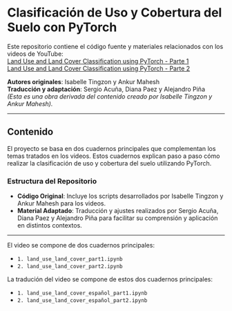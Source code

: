 # Clasificación de Uso y Cobertura del Suelo con PyTorch

Este repositorio contiene el código fuente y materiales relacionados con los videos de YouTube:  
[Land Use and Land Cover Classification using PyTorch - Parte 1](https://www.youtube.com/watch?v=6Cdwwlkkz80)  
[Land Use and Land Cover Classification using PyTorch - Parte 2](https://www.youtube.com/watch?v=gVEMfvnUwl4)

**Autores originales**: Isabelle Tingzon y Ankur Mahesh  
**Traducción y adaptación**: Sergio Acuña, Diana Paez y Alejandro Piña  
*(Esta es una obra derivada del contenido creado por Isabelle Tingzon y Ankur Mahesh).*

---

## Contenido

El proyecto se basa en dos cuadernos principales que complementan los temas tratados en los videos. Estos cuadernos explican paso a paso cómo realizar la clasificación de uso y cobertura del suelo utilizando PyTorch.

### Estructura del Repositorio

- **Código Original**: Incluye los scripts desarrollados por Isabelle Tingzon y Ankur Mahesh para los videos.  
- **Material Adaptado**: Traducción y ajustes realizados por Sergio Acuña, Diana Paez y Alejandro Piña para facilitar su comprensión y aplicación en distintos contextos.

---

El video se compone de dos cuadernos principales:

- `1. land_use_land_cover_part1.ipynb` <a href="https://colab.research.google.com/github/climatechange-ai-tutorials/lulc-classification/blob/main/land_use_land_cover_part1.ipynb"><img src="https://colab.research.google.com/assets/colab-badge.svg" height=14></a> 
- `2. land_use_land_cover_part2.ipynb` <a href="https://colab.research.google.com/github/climatechange-ai-tutorials/lulc-classification/blob/main/land_use_land_cover_part2.ipynb"><img src="https://colab.research.google.com/assets/colab-badge.svg" height=14></a>

La tradución del video se compone de estos dos cuadernos principales:
- `1. land_use_land_cover_español_part1.ipynb` <a href="https://colab.research.google.com/github/PaezDiana/cuaderno1/blob/main/land_use_land_cover_espa%C3%B1ol_part1.ipynb"><img src="https://colab.research.google.com/assets/colab-badge.svg" height=14></a> 
- `2. land_use_land_cover_español_part2.ipynb` <a href="https://colab.research.google.com/github/PaezDiana/cuaderno1/blob/main/land_use_land_cover_espa%C3%B1ol_part2_.ipynb"><img src="https://colab.research.google.com/assets/colab-badge.svg" height=14></a>


